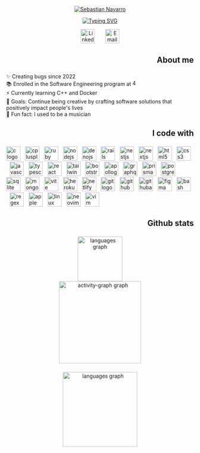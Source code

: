 <p align="center">
  <a href="https://github.com/SebasNadu">
    <img src="https://github.com/SebasNadu/SebasNadu/assets/98430438/113f1645-546c-4af5-9f92-e009eead6e02" alt="Sebastian Navarro" /></a>
</p>

<p align="center">
<a href="https://git.io/typing-svg"><img src="https://readme-typing-svg.demolab.com?font=Fira+Code&size=32&duration=3000&pause=1000&color=33B15D&center=true&vCenter=true&random=false&width=600&height=60&lines=Software+Developer;Based+in+Berlin;Forever+embracing+new+knowledge" alt="Typing SVG" /></a>
</p>

<p align="center">
  <a href="www.linkedin.com/in/sebasnadu" target="_blank"><img width="38px" alt="LinkedIn" title="LinkedIn" src="https://github.com/SebasNadu/SebasNadu/assets/98430438/51e3f71d-2913-4d81-8162-930dcc0dcc22"/></a>
  &#8287;&#8287;&#8287;&#8287;&#8287;
  <a href="mailto:sebastiannavarro.fl@gmail.com" target="_blank"><img width="38px" alt="Email" title="Email" src="https://github.com/SebasNadu/SebasNadu/assets/98430438/a4459664-af04-4994-944e-7d3830ac2069"/></a>
</p>

###

<h2 align="right">About me</h2>

###

<p align="left">✨ Creating bugs since 2022<br>📚 Enrolled in the Software Engineering program at <a href="https://42berlin.de/de/" target="_blank"><img src="https://42berlin.de/wp-content/uploads/2023/07/cropped-new-2-pink-logo-for-site-192x192.png" alt="42_Berlin" height="16"><a><br>⚡ Currently learning C++ and Docker<br>🎯 Goals: Continue being creative by crafting software solutions that positively impact people's lives<br>🎲 Fun fact: I used to be a musician
</p>

###

<h2 align="right">I code with</h2>

###

<div align="left">
  <img src="https://skillicons.dev/icons?i=c" height="38" alt="c logo"  />
  <img width="5" />
  <img src="https://skillicons.dev/icons?i=cpp" height="38" alt="cplusplus logo"  />
  <img width="5" />
  <img src="https://skillicons.dev/icons?i=ruby" height="38" alt="ruby logo"  />
  <img width="5" />
  <img src="https://skillicons.dev/icons?i=nodejs" height="38" alt="nodejs logo"  />
  <img width="5" />
  <img src="https://skillicons.dev/icons?i=deno" height="38" alt="denojs logo"  />
  <img width="5" />
  <img src="https://skillicons.dev/icons?i=rails" height="38" alt="rails logo"  />
  <img width="5" />
  <img src="https://skillicons.dev/icons?i=nestjs" height="38" alt="nestjs logo"  />
  <img width="5" />
  <img src="https://skillicons.dev/icons?i=nextjs" height="38" alt="nextjs logo"  />
  <img width="5" />
  <img src="https://skillicons.dev/icons?i=html" height="38" alt="html5 logo"  />
  <img width="5" />
  <img src="https://skillicons.dev/icons?i=css" height="38" alt="css3 logo"  />
  <img width="5" />
  <img src="https://skillicons.dev/icons?i=js" height="38" alt="javascript logo"  />
  <img width="5" />
  <img src="https://skillicons.dev/icons?i=ts" height="38" alt="typescript logo"  />
  <img width="5" />
  <img src="https://skillicons.dev/icons?i=react" height="38" alt="react logo"  />
  <img width="5" />
  <img src="https://skillicons.dev/icons?i=tailwind" height="38" alt="tailwindcss logo"  />
  <img width="5" />
  <img src="https://skillicons.dev/icons?i=bootstrap" height="38" alt="bootstrap logo"  />
  <img width="5" />
  <img src="https://skillicons.dev/icons?i=apollo" height="38" alt="apollographql logo"  />
  <img width="5" />
  <img src="https://skillicons.dev/icons?i=graphql" height="38" alt="graphql logo"  />
  <img width="5" />
  <img src="https://skillicons.dev/icons?i=prisma" height="38" alt="prisma logo"  />
  <img width="5" />
  <img src="https://skillicons.dev/icons?i=postgres" height="38" alt="postgresql logo"  />
  <img width="5" />
  <img src="https://skillicons.dev/icons?i=sqlite" height="38" alt="sqlite logo"  />
  <img width="5" />
  <img src="https://skillicons.dev/icons?i=mongodb" height="38" alt="mongodb logo"  />
  <img width="5" />
  <img src="https://skillicons.dev/icons?i=vite" height="38" alt="vite logo"  />
  <img width="5" />
  <img src="https://skillicons.dev/icons?i=heroku" height="38" alt="heroku logo"  />
  <img width="5" />
  <img src="https://skillicons.dev/icons?i=netlify" height="38" alt="netlify logo"  />
  <img width="5" />
  <img src="https://skillicons.dev/icons?i=git" height="38" alt="git logo"  />
  <img width="5" />
  <img src="https://skillicons.dev/icons?i=github" height="38" alt="github logo"  />
  <img width="5" />
  <img src="https://skillicons.dev/icons?i=githubactions" height="38" alt="githubactions logo"  />
  <img width="5" />
  <img src="https://skillicons.dev/icons?i=figma" height="38" alt="figma logo"  />
  <img width="5" />
  <img src="https://skillicons.dev/icons?i=bash" height="38" alt="bash logo"  />
  <img width="5" />
  <img src="https://skillicons.dev/icons?i=regex" height="38" alt="regex logo"  />
  <img width="5" />
  <img src="https://cdn.simpleicons.org/apple/000000" height="38" alt="apple logo"  />
  <img width="5" />
  <img src="https://skillicons.dev/icons?i=linux" height="38" alt="linux logo"  />
  <img width="5" />
  <img src="https://skillicons.dev/icons?i=neovim" height="38" alt="neovim logo"  />
  <img width="5" />
  <img src="https://skillicons.dev/icons?i=vim" height="38" alt="vim logo"  />
</div>

###

<h2 align="right">Github stats</h2>

###

<div align="center">
  <img src="https://github-readme-stats.vercel.app/api/top-langs?username=SebasNadu&locale=en&hide_title=false&layout=compact&card_width=360&langs_count=6&theme=gotham&hide_border=true&order=2" height="120" alt="languages graph" />
</div>
<div align="center">
  <img src="https://github-readme-activity-graph.vercel.app/graph?username=SebasNadu&radius=12&theme=gotham&area=true&order=5&hide_border=true&hide_title=false&custom_title=Contributions%20Graph" height="220" alt="activity-graph graph"  />
</div>

###

<div align="center">
  <img src="https://quotes-github-readme.vercel.app/api?type=horizontal&theme=dark" height="200" alt="languages graph"  />  
</div>

###
